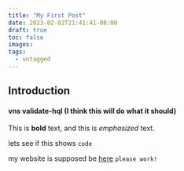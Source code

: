 ```yaml
---
title: "My First Post"
date: 2023-02-02T21:41:41-08:00
draft: true
toc: false
images:
tags:
  - untagged
---
```


## Introduction

#### vns validate-hql (I think this will do what it should)

This is **bold** text, and this is *emphasized* text.

lets see if this shows `code`

my website is supposed be [here](https://mkumarsh.dev) `please work!`
